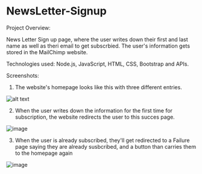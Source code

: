 # NewsLetter-Signup

Project Overview:

News Letter Sign up page, where the user writes down their first and last name as well as theri email to get subscrbied. The user's information gets stored in the
MailChimp website.

Technologies used: Node.js, JavaScript, HTML, CSS, Bootstrap and APIs.

Screenshots:

1. The website's homepage looks like this with three different entries. 

![alt text](https://github.com/anabaronam/main/HomePage.jpg)

2. When the user writes down the information for the first time for subscription, the website redirects the user to this succes page.

![image](https://user-images.githubusercontent.com/97048231/207150771-74732a5a-c2fd-49f6-a9ad-0fddf710f978.png)


3. When the user is already subscribed, they'll get redirected to a Failure page saying they are already susbcribed, and a button than carries them to the 
homepage again

![image](https://user-images.githubusercontent.com/97048231/207150904-68a5c001-aa52-4317-9969-1379e3c9f558.png)


